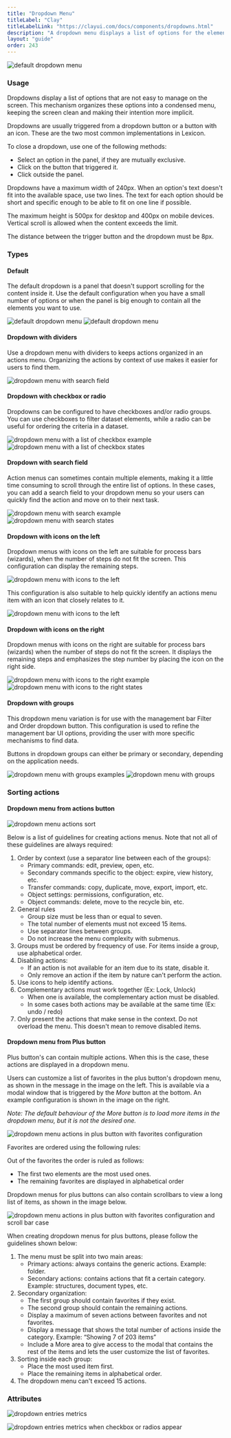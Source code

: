 ```yaml
---
title: "Dropdown Menu"
titleLabel: "Clay"
titleLabelLink: "https://clayui.com/docs/components/dropdowns.html"
description: "A dropdown menu displays a list of options for the element that triggers it."
layout: "guide"
order: 243
---
```


![default dropdown menu](/images/lexicon/Dropdown.jpg)

### Usage
Dropdowns display a list of options that are not easy to manage on the screen. This mechanism organizes these options into a condensed menu, keeping the screen clean and making their intention more implicit.

Dropdowns are usually triggered from a dropdown button or a button with an icon. These are the two most common implementations in Lexicon.

To close a dropdown, use one of the following methods:
* Select an option in the panel, if they are mutually exclusive.
* Click on the button that triggered it.
* Click outside the panel.

Dropdowns have a maximum width of 240px. When an option's text doesn't fit into the available space, use two lines. The text for each option should be short and specific enough to be able to fit on one line if possible.

The maximum height is 500px for desktop and 400px on mobile devices. Vertical scroll is allowed when the content exceeds the limit.

The distance between the trigger button and the dropdown must be 8px.

### Types

#### Default

The default dropdown is a panel that doesn't support scrolling for the content inside it. Use the default configuration when you have a small number of options or when the panel is big enough to contain all the elements you want to use.

![default dropdown menu](/images/lexicon/Dropdown.jpg) ![default dropdown menu](/images/lexicon/DropdownRegular.jpg)

#### Dropdown with dividers

Use a dropdown menu with dividers to keeps actions organized in an actions menu. Organizing the actions by context of use makes it easier for users to find them.

![dropdown menu with search field](/images/lexicon/DropdownActions.jpg)

#### Dropdown with checkbox or radio

Dropdowns can be configured to have checkboxes and/or radio groups. You can use checkboxes to filter dataset elements, while a radio can be useful for ordering the criteria in a dataset.

![dropdown menu with a list of checkbox example](/images/lexicon/DropdownCheckbox.jpg) ![dropdown menu with a list of checkbox states](/images/lexicon/DropdownCheckboxTypes.jpg)

#### Dropdown with search field

Action menus can sometimes contain multiple elements, making it a little time consuming to scroll through the entire list of options. In these cases, you can add a search field to your dropdown menu so your users can quickly find the action and move on to their next task.

![dropdown menu with search example](/images/lexicon/DropdownSearch.jpg) ![dropdown menu with search states](/images/lexicon/DropdownSearchTypes.jpg)

#### Dropdown with icons on the left

Dropdown menus with icons on the left are suitable for process bars (wizards), when the number of steps do not fit the screen. This configuration can display the remaining steps. 
	
![dropdown menu with icons to the left](/images/lexicon/DropdownRegularLeftIcons.jpg)

This configuration is also suitable to help quickly identify an actions menu item with an icon that closely relates to it.
	
![dropdown menu with icons to the left](/images/lexicon/DropdownActionLeftIcon.jpg)

#### Dropdown with icons on the right

Dropdown menus with icons on the right are suitable for process bars (wizards) when the number of steps do not fit the screen. It displays the remaining steps and emphasizes the step number by placing the icon on the right side.

![dropdown menu with icons to the right example](/images/lexicon/DropdownRegularRightIcons.jpg) ![dropdown menu with icons to the right states](/images/lexicon/DropdownRegularRightIconsTypes.jpg)

#### Dropdown with groups

This dropdown menu variation is for use with the management bar Filter and Order dropdown button. This configuration is used to refine the management bar UI options, providing the user with more specific mechanisms to find data.

Buttons in dropdown groups can either be primary or secondary, depending on the application needs.

![dropdown menu with groups examples](/images/lexicon/DropdownMultiple.jpg) ![dropdown menu with groups](/images/lexicon/DropdownMultipleTypes.jpg)


### Sorting actions

#### Dropdown menu from actions button

![dropdown menu actions sort](/images/lexicon/DropdownActionSort.jpg)

Below is a list of guidelines for creating actions menus. Note that not all of these guidelines are always required:

1. Order by context (use a separator line between each of the groups):
	- Primary commands: edit, preview, open, etc.
	- Secondary commands specific to the object: expire, view history, etc.
	- Transfer commands: copy, duplicate, move, export, import, etc.
	- Object settings: permissions, configuration, etc.
	- Object commands: delete, move to the recycle bin, etc.
2. General rules
	- Group size must be less than or equal to seven.
	- The total number of elements must not exceed 15 items.
	- Use separator lines between groups.
	- Do not increase the menu complexity with submenus.
3. Groups must be ordered by frequency of use. For items inside a group, use alphabetical order.
4. Disabling actions:
	- If an action is not available for an item due to its state, disable it.
	- Only remove an action if the item by nature can't perform the action.
5. Use icons to help identify actions.
6. Complementary actions must work together (Ex: Lock, Unlock)
	- When one is available, the complementary action must be disabled.
	- In some cases both actions may be available at the same time (Ex: undo / redo)
7. Only present the actions that make sense in the context. Do not overload the menu. This doesn't mean to remove disabled items.

#### Dropdown menu from Plus button

Plus button's can contain multiple actions. When this is the case, these actions are displayed in a dropdown menu. 

Users can customize a list of favorites in the plus button's dropdown menu, as shown in the message in the image on the left. This is available via a modal window that is triggered by the *More* button at the bottom. An example configuration is shown in the image on the right.

*Note: The default behaviour of the More button is to load more items in the dropdown menu, but it is not the desired one.*

![dropdown menu actions in plus button with favorites configuration](/images/lexicon/DropdownPlusButtonCase1.jpg)

Favorites are ordered using the following rules:

Out of the favorites the order is ruled as follows:
* The first two elements are the most used ones.
* The remaining favorites are displayed in alphabetical order

Dropdown menus for plus buttons can also contain scrollbars to view a long list of items, as shown in the image below.

![dropdown menu actions in plus button with favorites configuration and scroll bar case](/images/lexicon/DropdownPlusButtonCase2.jpg)

When creating dropdown menus for plus buttons, please follow the guidelines shown below:

1. The menu must be split into two main areas:
	- Primary actions: always contains the generic actions. Example: folder.
	- Secondary actions: contains actions that fit a certain category. Example: structures, document types, etc.
2. Secondary organization:
	- The first group should contain favorites if they exist.
	- The second group should contain the remaining actions.
	- Display a maximum of seven actions between favorites and not favorites.
	- Display a message that shows the total number of actions inside the category. Example: “Showing 7 of 203 items”
	- Include a More area to give access to the modal that contains the rest of the items and lets the user customize the list of favorites.
3. Sorting inside each group:
	- Place the most used item first.
	- Place the remaining items in alphabetical order.
4. The dropdown menu can't exceed 15 actions.


### Attributes

![dropdown entries metrics](/images/lexicon/DropdownMetrics.jpg)

![dropdown entries metrics when checkbox or radios appear](/images/lexicon/DropdownCheckboxMetrics.jpg)
